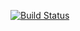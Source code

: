 [![Build Status](https://www.travis-ci.com/mes1234/syncbrok.svg?branch=master)](https://www.travis-ci.com/mes1234/syncbrok)